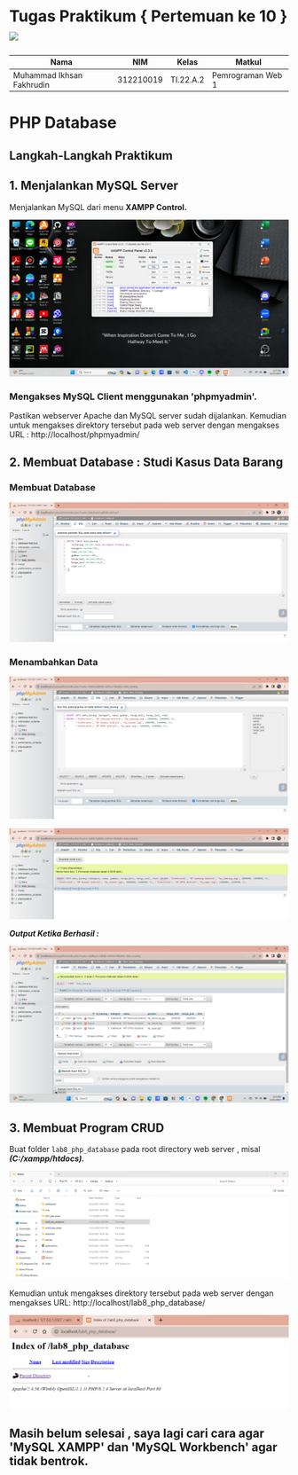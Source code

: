 # Tugas Praktikum { Pertemuan ke 10 } <img src=https://seeklogo.com/images/E/elephpant-mascot-php-logo-4C78D1AC4E-seeklogo.com.png width="120px" >


|**Nama**|**NIM**|**Kelas**|**Matkul**|
|----|---|-----|------|
|Muhammad Ikhsan Fakhrudin|312210019|TI.22.A.2|Pemrograman Web 1|

# PHP Database

## Langkah-Langkah Praktikum

## 1. Menjalankan MySQL Server

Menjalankan MySQL dari menu **XAMPP Control.**

![](screenshot/ss1.png)

### Mengakses MySQL Client menggunakan 'phpmyadmin'.

Pastikan webserver Apache dan MySQL server sudah dijalankan. Kemudian untuk mengakses direktory tersebut pada web server dengan mengakses URL : http://localhost/phpmyadmin/

## 2. Membuat Database : Studi Kasus Data Barang

### Membuat Database

![](screenshot/ss2.png)

### Menambahkan Data

![](screenshot/ss3.png)

![](screenshot/ss4.png)

***Output Ketika Berhasil :***

![](screenshot/ss5.png)

## 3. Membuat Program CRUD

Buat folder ``lab8_php_database`` pada root directory web server , misal ***(C:/xampp/htdocs).***

![](screenshot/ss6.png)

Kemudian untuk mengakses direktory tersebut pada web server dengan mengakses URL: http://localhost/lab8_php_database/

![](screenshot/ss7.png)

## Masih belum selesai , saya lagi cari cara agar 'MySQL XAMPP' dan 'MySQL Workbench' agar tidak bentrok.